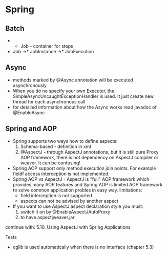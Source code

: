 Spring
=============

Batch
-----------

* - Job - container for steps
* Job ->* JobInstance ->* JobExecution

Async
---------------
* methods marked by @Async annotation will be executed
  asynchronously
* When you do no specify your own Executor, the
  SimpleAsyncUncaughtExceptionHandler is used. It just
  create new thread for each asynchronous call
* for detailed information about how the Async works read
  javadoc of @EnableAsync
  
Spring and AOP
-------------------
* Spring supports two ways how to define aspects:
  1. Schema-based - definition in xml
  2. @AspectJ - through AspectJ annotations, but it is still
     pure Proxy AOP framework, there is not dependency on AspectJ compiler or weaver.
     It can be confusing!
* Spring AOP support only method execution join points. For example fieldf access
  interception is not implemented.
* Spring AOP vs AspectJ - AspectJ is "full" AOP framework which provides many AOP features
  and Spring AOP is limited AOP framework to solve common application probles in easy way.
  limitations:
  * field interception is not supported
  * aspects can not be advised by another aspect
* If you want to use AspectJ aspect declaration style you must:
  1. switch it on by @EnableAspectJAutoProxy
  2. to have aspectjweaver.jar
  
continue with: 5.10. Using AspectJ with Spring Applications


Tests
  * cglib is used automatically when there is no interface (chapter 5.3)
